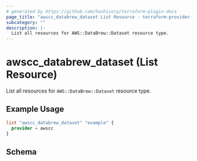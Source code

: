 ```yaml
---
# generated by https://github.com/hashicorp/terraform-plugin-docs
page_title: "awscc_databrew_dataset List Resource - terraform-provider-awscc"
subcategory: ""
description: |-
  List all resources for AWS::DataBrew::Dataset resource type.
---
```


# awscc_databrew_dataset (List Resource)

List all resources for `AWS::DataBrew::Dataset` resource type.

## Example Usage

```terraform
list "awscc_databrew_dataset" "example" {
  provider = awscc
}
```

<!-- schema generated by tfplugindocs -->
## Schema
